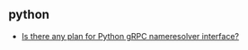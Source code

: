 ## python

- [Is there any plan for Python gRPC nameresolver interface?](https://github.com/grpc/grpc/issues/11685)